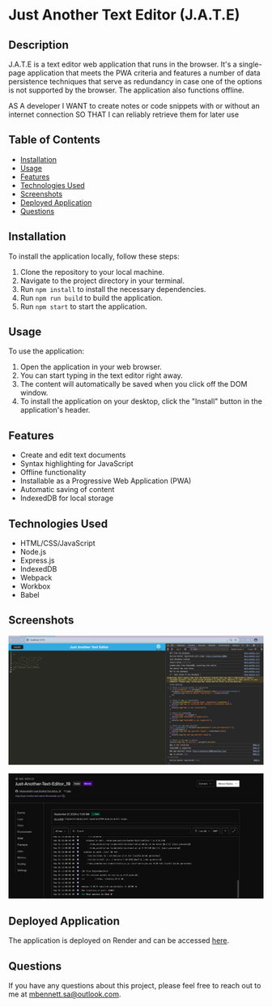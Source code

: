 # Just Another Text Editor (J.A.T.E)

## Description

J.A.T.E is a text editor web application that runs in the browser. It's a single-page application that meets the PWA criteria and features a number of data persistence techniques that serve as redundancy in case one of the options is not supported by the browser. The application also functions offline.

AS A developer
I WANT to create notes or code snippets with or without an internet connection
SO THAT I can reliably retrieve them for later use

## Table of Contents

- [Installation](#installation)
- [Usage](#usage)
- [Features](#features)
- [Technologies Used](#technologies-used)
- [Screenshots](#screenshots)
- [Deployed Application](#deployed-application)
- [Questions](#questions)

## Installation

To install the application locally, follow these steps:

1. Clone the repository to your local machine.
2. Navigate to the project directory in your terminal.
3. Run `npm install` to install the necessary dependencies.
4. Run `npm run build` to build the application.
5. Run `npm start` to start the application.

## Usage

To use the application:

1. Open the application in your web browser.
2. You can start typing in the text editor right away.
3. The content will automatically be saved when you click off the DOM window.
4. To install the application on your desktop, click the "Install" button in the application's header.

## Features

- Create and edit text documents
- Syntax highlighting for JavaScript
- Offline functionality
- Installable as a Progressive Web Application (PWA)
- Automatic saving of content
- IndexedDB for local storage

## Technologies Used

- HTML/CSS/JavaScript
- Node.js
- Express.js
- IndexedDB
- Webpack
- Workbox
- Babel


## Screenshots

![JATE Screenshot](./JATE.PNG)

![Render JATE Screenshot](./Render.JATE.PNG)

## Deployed Application

The application is deployed on Render and can be accessed [here](https://just-another-text-editor-19.onrender.com).

## Questions

If you have any questions about this project, please feel free to reach out to me at [mbennett.sa@outlook.com](mailto:mbennett.sa@outlook.com).
